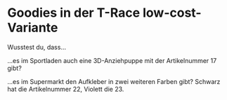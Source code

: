 # Goodies in der T-Race low-cost-Variante

Wusstest du, dass...

...es im Sportladen auch eine 3D-Anziehpuppe mit der Artikelnummer 17 gibt?

...es im Supermarkt den Aufkleber in zwei weiteren Farben gibt? Schwarz hat die Artikelnummer 22, Violett die 23.